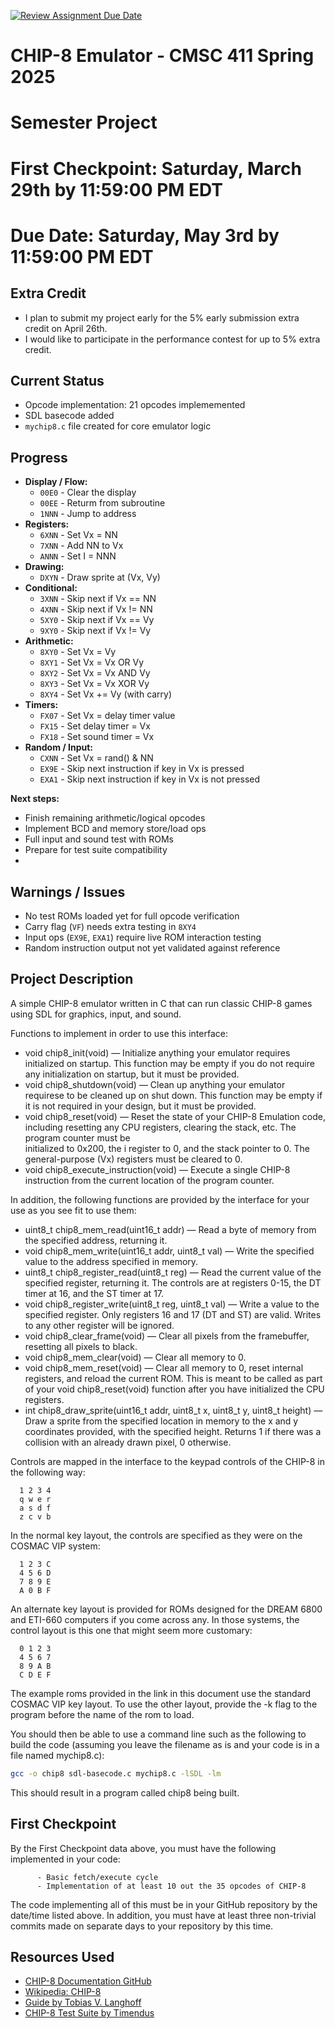 [![Review Assignment Due Date](https://classroom.github.com/assets/deadline-readme-button-22041afd0340ce965d47ae6ef1cefeee28c7c493a6346c4f15d667ab976d596c.svg)](https://classroom.github.com/a/XpvI6cTa)
# CHIP-8 Emulator - CMSC 411 Spring 2025

# Semester Project

# First Checkpoint: Saturday, March 29th by 11:59:00 PM EDT

# Due Date: Saturday, May 3rd by 11:59:00 PM EDT

## Extra Credit
- I plan to submit my project early for the 5% early submission extra  
  credit on April 26th.
- I would like to participate in the performance contest for up to 5% extra 
  credit.

## Current Status

- Opcode implementation: 21 opcodes implememented
- SDL basecode added
- `mychip8.c` file created for core emulator logic

## Progress
 - **Display / Flow:**
    - `00E0` - Clear the display
    - `00EE` - Returm from subroutine
    - `1NNN` - Jump to address
  - **Registers:**
    - `6XNN` - Set Vx = NN
    - `7XNN` - Add NN to Vx
    - `ANNN` - Set I = NNN
  - **Drawing:**
    - `DXYN` - Draw sprite at (Vx, Vy)
  - **Conditional:**
    - `3XNN` - Skip next if Vx == NN
    - `4XNN` - Skip next if Vx != NN
    - `5XY0` - Skip next if Vx == Vy
    - `9XY0` - Skip next if Vx != Vy
  - **Arithmetic:**
    - `8XY0` - Set Vx = Vy
    - `8XY1` - Set Vx = Vx OR Vy
    - `8XY2` - Set Vx = Vx AND Vy
    - `8XY3` - Set Vx = Vx XOR Vy
    - `8XY4` - Set Vx += Vy (with carry)
  - **Timers:**
    - `FX07` - Set Vx = delay timer value
    - `FX15` - Set delay timer = Vx
    - `FX18` - Set sound timer = Vx
  - **Random / Input:**
    - `CXNN` - Set Vx = rand() & NN
    - `EX9E` - Skip next instruction if key in Vx is pressed
    - `EXA1` - Skip next instruction if key in Vx is not pressed

   
   **Next steps:**
  - Finish remaining arithmetic/logical opcodes
  - Implement BCD and memory store/load ops
  - Full input and sound test with ROMs
  - Prepare for test suite compatibility
  - 
## Warnings / Issues
- No test ROMs loaded yet for full opcode verification
- Carry flag (`VF`) needs extra testing in `8XY4`
- Input ops (`EX9E`, `EXA1`) require live ROM interaction testing
- Random instruction output not yet validated against reference

## Project Description

A simple CHIP-8 emulator written in C that can run classic CHIP-8 games using SDL for graphics, input, and sound.

Functions to implement in order to use this interface:

- void chip8_init(void) — Initialize anything your emulator requires initialized on startup. This function may be empty if you do not require any initialization on startup,     but it must be provided.
- void chip8_shutdown(void) — Clean up anything your emulator requirese to be cleaned up on shut down. This function may be empty if it is not required in your design, but 
   it must be provided.
- void chip8_reset(void) — Reset the state of your CHIP-8 Emulation code, including resetting any CPU registers, clearing the stack, etc. The program counter must be       
  initialized to 0x200, the i register to 0, and the stack pointer to 0. The general-purpose (Vx) registers must be cleared to 0.
- void chip8_execute_instruction(void) — Execute a single CHIP-8 instruction from the current location of the program counter.
  
In addition, the following functions are provided by the interface for your use as you see fit to use them:
- uint8_t chip8_mem_read(uint16_t addr) — Read a byte of memory from the specified address, returning it.
- void chip8_mem_write(uint16_t addr, uint8_t val) — Write the specified value to the address specified in memory.
- uint8_t chip8_register_read(uint8_t reg) — Read the current value of the specified register, returning it. The controls are at registers 0-15, the DT timer at 16, and the    ST timer at 17.
- void chip8_register_write(uint8_t reg, uint8_t val) — Write a value to the specified register. Only registers 16 and 17 (DT and ST) are valid. Writes to any other register 
  will be ignored.
- void chip8_clear_frame(void) — Clear all pixels from the framebuffer, resetting all pixels to black.
- void chip8_mem_clear(void) — Clear all memory to 0.
- void chip8_mem_reset(void) — Clear all memory to 0, reset internal registers, and reload the current ROM. This is meant to be called as part of your void chip8_reset(void) 
  function after you have initialized the CPU registers.
- int chip8_draw_sprite(uint16_t addr, uint8_t x, uint8_t y, uint8_t height) — Draw a sprite from the specified location in memory to the x and y coordinates provided, with    the specified height. Returns 1 if there was a collision with an already drawn pixel, 0 otherwise.

Controls are mapped in the interface to the keypad controls of the CHIP-8 in the following way:

      1 2 3 4
      q w e r
      a s d f
      z c v b

In the normal key layout, the controls are specified as they were on the COSMAC VIP system:

      1 2 3 C
      4 5 6 D
      7 8 9 E
      A 0 B F

An alternate key layout is provided for ROMs designed for the DREAM 6800 and ETI-660 computers if you come across any. In those systems, the control layout is this one that might seem more customary:

      0 1 2 3
      4 5 6 7
      8 9 A B
      C D E F

The example roms provided in the link in this document use the standard COSMAC VIP key layout. To use the other layout, provide the -k flag to the program before the name of the rom to load.


You should then be able to use a command line such as the following to build the code (assuming you leave the filename as is and your code is in a file named mychip8.c):

```bash
gcc -o chip8 sdl-basecode.c mychip8.c -lSDL -lm

```
This should result in a program called chip8 being built.

## First Checkpoint

By the First Checkpoint data above, you must have the following implemented in your code:

          - Basic fetch/execute cycle
          - Implementation of at least 10 out the 35 opcodes of CHIP-8
          
The code implementing all of this must be in your GitHub repository by the date/time listed above. In addition, you must have at least three non-trivial commits made on separate days to your repository by this time.

## Resources Used

- [CHIP-8 Documentation GitHub](https://github.com/trapexit/chip-8_documentation)
- [Wikipedia: CHIP-8](https://en.wikipedia.org/wiki/CHIP-8)
- [Guide by Tobias V. Langhoff](https://tobiasvl.github.io/blog/write-a-chip-8-emulator/#google_vignette)
- [CHIP-8 Test Suite by Timendus](https://github.com/Timendus/chip8-test-suite)
